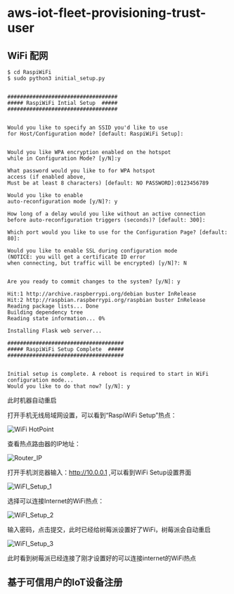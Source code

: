 # aws-iot-fleet-provisioning-trust-user
## WiFi 配网
```
$ cd RaspiWiFi
$ sudo python3 initial_setup.py


###################################
##### RaspiWiFi Intial Setup  #####
###################################


Would you like to specify an SSID you'd like to use 
for Host/Configuration mode? [default: RaspiWiFi Setup]: 


Would you like WPA encryption enabled on the hotspot 
while in Configuration Mode? [y/N]:y

What password would you like to for WPA hotspot 
access (if enabled above, 
Must be at least 8 characters) [default: NO PASSWORD]:0123456789

Would you like to enable 
auto-reconfiguration mode [y/N]?: y

How long of a delay would you like without an active connection 
before auto-reconfiguration triggers (seconds)? [default: 300]: 

Which port would you like to use for the Configuration Page? [default: 80]: 

Would you like to enable SSL during configuration mode 
(NOTICE: you will get a certificate ID error 
when connecting, but traffic will be encrypted) [y/N]?: N


Are you ready to commit changes to the system? [y/N]: y

Hit:1 http://archive.raspberrypi.org/debian buster InRelease
Hit:2 http://raspbian.raspberrypi.org/raspbian buster InRelease
Reading package lists... Done
Building dependency tree       
Reading state information... 0%

Installing Flask web server...

#####################################
##### RaspiWiFi Setup Complete  #####
#####################################


Initial setup is complete. A reboot is required to start in WiFi configuration mode...
Would you like to do that now? [y/N]: y

```
此时机器自动重启

打开手机无线局域网设置，可以看到“RaspiWiFi Setup”热点：

![WiFi HotPoint](/pics/Hotpoint.jpeg "WiFi HotPoint")

查看热点路由器的IP地址：

![Router_IP](/pics/Router_IP.jpeg "Router_IP")

打开手机浏览器输入：http://10.0.0.1 ,可以看到WiFi Setup设置界面

![WiFI_Setup_1](/pics/WiFi_Setup_1.jpeg "WiFI_Setup_1")

选择可以连接Internet的WiFi热点：

![WiFI_Setup_2](/pics/WiFi_Setup_2.jpeg "WiFI_Setup_2")

输入密码，点击提交，此时已经给树莓派设置好了WiFi，树莓派会自动重启

![WiFI_Setup_3](/pics/WiFi_Setup_3.jpeg "WiFI_Setup_3")

此时看到树莓派已经连接了刚才设置好的可以连接internet的WiFi热点

## 基于可信用户的IoT设备注册
